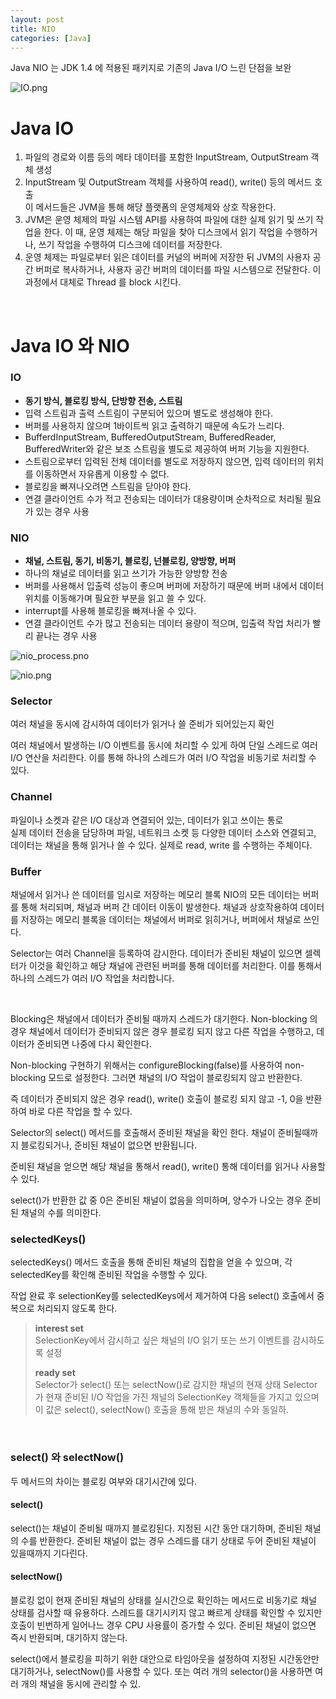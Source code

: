 ```yaml
---
layout: post
title: NIO
categories: [Java]
---
```


Java NIO 는 JDK 1.4 에 적용된 패키지로 기존의 Java I/O 느린 단점을 보완


![IO.png](https://github.com/user-attachments/assets/88f0cd4c-4989-4155-a8de-3ac6f32bbb53)

# Java IO
1. 파일의 경로와 이름 등의 메타 데이터를 포함한 InputStream, OutputStream 객체 생성  
2. InputStream 및 OutputStream 객체를 사용하여 read(), write() 등의 메서드 호출  
   이 메서드들은 JVM을 통해 해당 플랫폼의 운영체제와 상호 작용한다.
3. JVM은 운영 체제의 파일 시스템 API를 사용하여 파일에 대한 실제 읽기 및 쓰기 작업을 한다. 
   이 때, 운영 체제는 해당 파일을 찾아 디스크에서 읽기 작업을 수행하거나, 쓰기 작업을 수행하여 디스크에 데이터를 저장한다. 
4. 운영 체제는 파일로부터 읽은 데이터를 커널의 버퍼에 저장한 뒤 JVM의 사용자 공간 버퍼로 복사하거나, 사용자 공간 버퍼의 데이터를 파일 시스템으로 전달한다.
   이 과정에서 대체로 Thread 를 block 시킨다.
   


<br>



# Java IO 와 NIO
### IO
- **동기 방식, 블로킹 방식, 단방향 전송, 스트림**
- 입력 스트림과 출력 스트림이 구분되어 있으며 별도로 생성해야 한다.
- 버퍼를 사용하지 않으며 1바이트씩 읽고 출력하기 때문에 속도가 느리다.
- BufferdInputStream, BufferedOutputStream, BufferedReader, BufferedWriter와 같은 보조 스트림을 별도로 제공하여 버퍼 기능을 지원한다.
- 스트림으로부터 입력된 전체 데이터를 별도로 저장하지 않으면, 입력 데이터의 위치를 이동하면서 자유롭게 이용할 수 없다.
- 블로킹을 빠져나오려면 스트림을 닫아야 한다.
- 연결 클라이언트 수가 적고 전송되는 데이터가 대용량이며 순차적으로 처리될 필요가 있는 경우 사용

### NIO
- **채널, 스트림, 동기, 비동기, 블로킹, 넌블로킹, 양방향, 버퍼**
- 하나의 채널로 데이터를 읽고 쓰기가 가능한 양방향 전송
- 버퍼를 사용해서 입출력 성능이 좋으며 버퍼에 저장하기 때문에 버퍼 내에서 데이터 위치를 이동해가며 필요한 부분을 읽고 쓸 수 있다.
- interrupt를 사용해 블로킹을 빠져나올 수 있다.
- 연결 클라이언트 수가 많고 전송되는 데이터 용량이 적으며, 입출력 작업 처리가 빨리 끝나는 경우 사용





![nio_process.pno](https://github.com/user-attachments/assets/7d83ad17-5621-4f21-82e9-103de76a5aeb)
<br>

![nio.png](https://github.com/user-attachments/assets/6b87720f-d5c0-4c1d-b540-de5bc09a2003)

### Selector
여러 채널을 동시에 감시하여 데이터가 읽거나 쓸 준비가 되어있는지 확인  

여러 채널에서 발생하는 I/O 이벤트를 동시에 처리할 수 있게 하여 단일 스레드로 여러 I/O 연산을 처리한다.
이를 통해 하나의 스레드가 여러 I/O 작업을 비동기로 처리할 수 있다.  
  

### Channel
파일이나 소켓과 같은 I/O 대상과 연결되어 있는, 데이터가 읽고 쓰이는 통로  
실제 데이터 전송을 담당하며 파일, 네트워크 소켓 등 다양한 데이터 소스와 연결되고, 데이터는 채널을 통해 읽거나 쓸 수 있다. 
실제로 read, write 를 수행하는 주체이다.

### Buffer
채널에서 읽거나 쓴 데이터를 임시로 저장하는 메모리 블록
NIO의 모든 데이터는 버퍼를 통해 처리되며, 채널과 버퍼 간 데이터 이동이 발생한다. 
채널과 상호작용하여 데이터를 저장하는 메모리 블록을 데이터는 채널에서 버퍼로 읽히거나, 버퍼에서 채널로 쓰인다.  
  

Selector는 여러 Channel을 등록하여 감시한다.
데이터가 준비된 채널이 있으면 셀렉터가 이것을 확인하고 해당 채널에 관련된 버퍼를 통해 데이터를 처리한다.
이를 통해서 하나의 스레드가 여러 I/O 작업을 처리합니다.


<br>


Blocking은 채널에서 데이터가 준비될 때까지 스레드가 대기한다. 
Non-blocking 의 경우 채널에서 데이터가 준비되지 않은 경우 블로킹 되지 않고 다른 작업을 수행하고, 데이터가 준비되면 나중에 다시 확인한다.


Non-blocking 구현하기 위해서는 configureBlocking(false)를 사용하여 non-blocking 모드로 설정한다. 
그러면 채널의 I/O 작업이 블로킹되지 않고 반환한다.

즉 데이터가 준비되지 않은 경우 read(), write() 호출이 블로킹 되지 않고 -1, 0을 반환하여 바로 다른 작업을 할 수 있다.

Selector의 select() 메서드를 호출해서 준비된 채널을 확인 한다.
채널이 준비될때까지 블로킹되거나, 준비된 채널이 없으면 반환됩니다.

준비된 채널을 얻으면 해당 채널을 통해서 read(), write() 통해 데이터를 읽거나 사용할 수 있다.

select()가 반환한 값 중 0은 준비된 채널이 없음을 의미하며, 양수가 나오는 경우 준비된 채널의 수를 의미한다.  


### selectedKeys()
selectedKeys() 메서드 호출을 통해 준비된 채널의 집합을 얻을 수 있으며, 
각 selectedKey를 확인해 준비된 작업을 수행할 수 있다.

작업 완료 후 selectionKey를 selectedKeys에서 제거하여 다음 select() 호출에서 중복으로 처리되지 않도록 한다.


> **interest set**  
>  SelectionKey에서 감시하고 싶은 채널의 I/O 읽기 또는 쓰기 이벤트를 감시하도록 설정
> 
> **ready set**  
> Selector가 select() 또는 selectNow()로 감지한 채널의 현재 상태
> Selector가 현재 준비된 I/O 작업을 가진 채널의 SelectionKey 객체들을 가지고 있으며 이 값은 select(), selectNow() 호출을 통해 받은 채널의 수와 동일하.



<br>


### select() 와 selectNow()
두 메서드의 차이는 블로킹 여부와 대기시간에 있다.  


#### select()
select()는 채널이 준비될 때까지 블로킹된다. 지정된 시간 동안 대기하며, 준비된 채널의 수를 반환한다.
준비된 채널이 없는 경우 스레드를 대기 상태로 두어 준비된 채널이 있을때까지 기다린다.


#### selectNow()
블로킹 없이 현재 준비된 채널의 상태를 실시간으로 확인하는 메서드로 비동기로 채널 상태를 검사할 때 유용하다.
스레드를 대기시키지 않고 빠르게 상태를 확인할 수 있지만 호출이 빈번하게 일어나느 경우 CPU 사용률이 증가할 수 있다.
준비된 채널이 없으면 즉시 반환되며, 대기하지 않는다.




select()에서 블로킹을 피하기 위한 대안으로 타임아웃을 설정하여 지정된 시간동안만 대기하거나, selectNow()를 사용할 수 있다.
또는 여러 개의 selector()을 사용하면 여러 개의 채널을 동시에 관리할 수 있.


